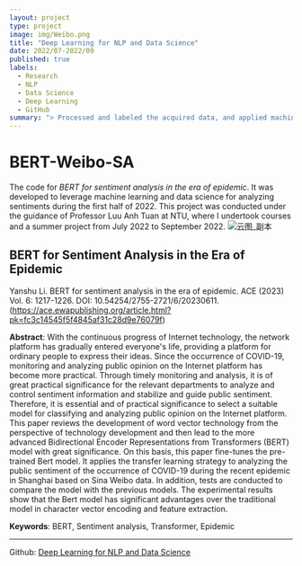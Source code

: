 ```yaml
---
layout: project
type: project
image: img/Weibo.png
title: "Deep Learning for NLP and Data Science"
date: 2022/07-2022/09
published: true
labels:
  - Research
  - NLP
  - Data Science
  - Deep Learning
  - GitHub
summary: "> Processed and labeled the acquired data, and applied machine learning and natural language processing technologies to conduct data analysis, obtaining results of practical significance for solving social problems and making effective suggestions. > Collected online public opinion data on COVID-19 on the Sina Weibo platform in the first half of 2022, processed and annotated the data according to the requirements of the BERT model, and fine-tuned the BERT model using the data. > Completed the task of public opinion analysis effectively through adding new modules to the model to improve accuracy."
---
```


# BERT-Weibo-SA
The code for *BERT for sentiment analysis in the era of epidemic*. It was developed to leverage machine learning and data science for analyzing sentiments during the first half of 2022. This project was conducted under the guidance of Professor Luu Anh Tuan at NTU, where I undertook courses and a summer project from July 2022 to September 2022.
![云图_副本](https://github.com/kaamava/BERT-Weibo-SA/assets/106901273/704259df-892f-4a1c-b597-1b24d2f21eed)

## BERT for Sentiment Analysis in the Era of Epidemic
Yanshu Li. BERT for sentiment analysis in the era of epidemic. ACE (2023) Vol. 6: 1217-1226. DOI: 10.54254/2755-2721/6/20230611.(https://ace.ewapublishing.org/article.html?pk=fc3c14545f5f4845af31c28d9e76079f) 

**Abstract**: With the continuous progress of Internet technology, the network platform has gradually entered everyone's life, providing a platform for ordinary people to express their ideas. Since the occurrence of COVID-19, monitoring and analyzing public opinion on the Internet platform has become more practical. Through timely monitoring and analysis, it is of great practical significance for the relevant departments to analyze and control sentiment information and stabilize and guide public sentiment. Therefore, it is essential and of practical significance to select a suitable model for classifying and analyzing public opinion on the Internet platform. This paper reviews the development of word vector technology from the perspective of technology development and then lead to the more advanced Bidirectional Encoder Representations from Transformers (BERT) model with great significance. On this basis, this paper fine-tunes the pre-trained Bert model. It applies the transfer learning strategy to analyzing the public sentiment of the occurrence of COVID-19 during the recent epidemic in Shanghai based on Sina Weibo data. In addition, tests are conducted to compare the model with the previous models. The experimental results show that the Bert model has significant advantages over the traditional model in character vector encoding and feature extraction.

**Keywords**: BERT, Sentiment analysis, Transformer, Epidemic
<hr>

Github: <a href="https://github.com/kaamava/BERT-Weibo-SA"><i class="large github icon "></i>Deep Learning for NLP and Data Science</a>
